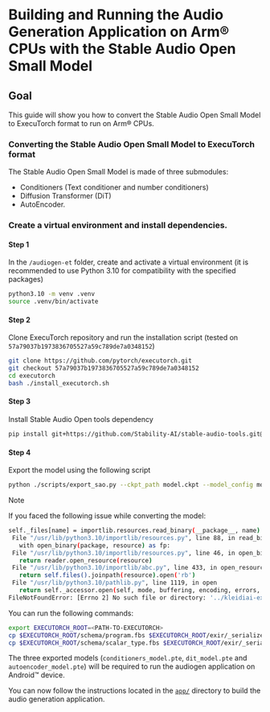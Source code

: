 <!--
    SPDX-FileCopyrightText: Copyright 2025 Arm Limited and/or its affiliates <open-source-office@arm.com>

    SPDX-License-Identifier: Apache-2.0
-->

# Building and Running the Audio Generation Application on Arm® CPUs with the Stable Audio Open Small Model

## Goal
This guide will show you how to convert the Stable Audio Open Small Model to ExecuTorch format to run on Arm® CPUs.

### Converting the Stable Audio Open Small Model to ExecuTorch format
The Stable Audio Open Small Model is made of three submodules:
- Conditioners (Text conditioner and number conditioners)
- Diffusion Transformer (DiT)
- AutoEncoder.

### Create a virtual environment and install dependencies.

#### Step 1
In the `/audiogen-et` folder, create and activate a virtual environment (it is recommended to use Python 3.10 for compatibility with the specified packages)
```bash
python3.10 -m venv .venv
source .venv/bin/activate
```

#### Step 2
Clone ExecuTorch repository and run the installation script (tested on `57a79037b1973836705527a59c789de7a0348152`)
```bash
git clone https://github.com/pytorch/executorch.git
git checkout 57a79037b1973836705527a59c789de7a0348152
cd executorch
bash ./install_executorch.sh
```

#### Step 3
Install Stable Audio Open tools dependency
```bash
pip install git+https://github.com/Stability-AI/stable-audio-tools.git@31932349d98c550c48711e7a5a40b24aa3d7c509
```

#### Step 4
Export the model using the following script
```bash
python ./scripts/export_sao.py --ckpt_path model.ckpt --model_config model_config.json
```

> [!NOTE]
>
> If you faced the following issue while converting the model:
> ```bash
> self._files[name] = importlib.resources.read_binary(__package__, name)
>  File "/usr/lib/python3.10/importlib/resources.py", line 88, in read_binary
>    with open_binary(package, resource) as fp:
>  File "/usr/lib/python3.10/importlib/resources.py", line 46, in open_binary
>    return reader.open_resource(resource)
>  File "/usr/lib/python3.10/importlib/abc.py", line 433, in open_resource
>    return self.files().joinpath(resource).open('rb')
>  File "/usr/lib/python3.10/pathlib.py", line 1119, in open
>    return self._accessor.open(self, mode, buffering, encoding, errors,
>FileNotFoundError: [Errno 2] No such file or directory: '../kleidiai-examples/audiogen-et/scripts/executorch/exir/_serialize/program.fbs'
> ```
> You can run the following commands:
> ```bash
> export EXECUTORCH_ROOT=<PATH-TO-EXECUTORCH>
> cp $EXECUTORCH_ROOT/schema/program.fbs $EXECUTORCH_ROOT/exir/_serialize/program.fbs
> cp $EXECUTORCH_ROOT/schema/scalar_type.fbs $EXECUTORCH_ROOT/exir/_serialize/scalar_type.fbs
> ```

The three exported models (`conditioners_model.pte`, `dit_model.pte` and `autoencoder_model.pte`) will be required to run the audiogen application on Android™ device.

You can now follow the instructions located in the [`app/`](../app/README.md) directory to build the audio generation application.